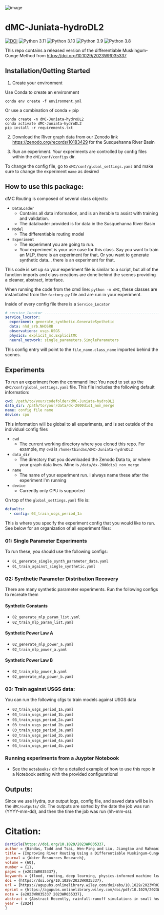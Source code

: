 <img alt="image" src="https://github.com/mhpi/dMC-Juniata-hydroDL2/assets/16233925/c93f352c-648d-40cb-bee7-2ee8916d4e89">


# dMC-Juniata-hydroDL2

[![DOI](https://zenodo.org/badge/719824272.svg)](https://zenodo.org/doi/10.5281/zenodo.10183448)
![Python 3.11](https://img.shields.io/badge/python-3.11-blue.svg)
![Python 3.10](https://img.shields.io/badge/python-3.10-blue.svg)
![Python 3.9](https://img.shields.io/badge/python-3.9-blue.svg)
![Python 3.8](https://img.shields.io/badge/python-3.8-blue.svg)

This repo contains a released version of the differentiable Muskingum-Cunge Method from https://doi.org/10.1029/2023WR035337

## Installation/Getting Started

1. Create your environment

Use Conda to create an environment

```shell
conda env create -f environment.yml
```

Or use a combination of conda + pip

```shell
conda create -n dMC-Juniata-hydroDL2
conda activate dMC-Juniata-hydroDL2
pip install -r requirements.txt
```

2. Download the River graph data from our Zenodo link https://zenodo.org/records/10183429 for the Susquehanna River Basin

3. Run an experiment. Your experiments are controlled by config files within the `dMC/conf/configs` dir.

To change the config file, go to `dMC/conf/global_settings.yaml` and make sure to change the experiment `name` as desired

## How to use this package:
dMC Routing is composed of several class objects:
- `DataLoader`
  - Contains all data information, and is an iterable to assist with training and validation.
  - The dataloader provided is for data in the Susquehanna River Basin
- `Model`
  - The differentiable routing model
- `Experiment`
  - The experiment you are going to run. 
  - Your experiment is your use case for this class. Say you want to train an MLP, there is an experiment for that. Or you want to generate 
synthetic data... there is an experiment for that.

This code is set up so your experiment file is similar to a script, but all of the function imports and class creations are done behind the scenes
providing a cleaner, abstract, interface.

When running the code from the cmd line: `python -m dMC`, these classes are instantiated from the `factory.py` file
and are run in your experiment. 

Inside of every config file there is a `Service_Locator`
```yaml
# service_locator -----------------------------------------------------------------------
service_locator:
  experiment: generate_synthetic.GenerateSynthetic
  data: nhd_srb.NHDSRB
  observations: usgs.USGS
  physics: explicit_mc.ExplicitMC
  neural_network: single_parameters.SingleParameters
```
This config entry will point to the `file_name.class_name` imported behind the scenes. 

## Experiments

To run an experiment from the command line: You need to set up the `dMC/conf/global_settings.yaml` file. 
This file includes the following default information:
```yaml
cwd: /path/to/your/codefolder/dMC-Juniata-hydroDL2
data_dir: /path/to/your/data/dx-2000dis1_non_merge
name: config file name
device: cpu
```
This information will be global to all experiments, and is set outside of the individual config files
- `cwd`
  - The current working directory where you cloned this repo. For example, my `cwd` is `/home/tbindas/dMC-Juniata-hydroDL2`
- `data_dir`
  - The directory that you downloaded the Zenodo Data to, or where your graph data lives. Mine is `/data/dx-2000dis1_non_merge`
- `name`
  - The name of your experiment run. I always name these after the experiment I'm running
- `device`
  - Currently only CPU is supported

On top of the `global_settings.yaml` file is:
```yaml
defaults:
  - config: 03_train_usgs_period_1a
```
This is where you specify the experiment config that you would like to run. See below for an organization of all experiment files:
### 01: Single Parameter Experiments
To run these, you should use the following configs:
- `01_generate_single_synth_parameter_data.yaml`
- `01_train_against_single_synthetic.yaml`

### 02: Synthetic Parameter Distribution Recovery

There are many synthetic parameter experiments. Run the following configs to recreate them

#### Synthetic Constants
- `02_generate_mlp_param_list.yaml`
- `02_train_mlp_param_list.yaml`

#### Synthetic Power Law A
- `02_generate_mlp_power_a.yaml`
- `02_train_mlp_power_a.yaml`

#### Synthetic Power Law B
- `02_train_mlp_power_b.yaml`
- `02_generate_mlp_power_b.yaml`

### 03: Train against USGS data:
You can run the following cfgs to train models against USGS data
- `03_train_usgs_period_1a.yaml`
- `03_train_usgs_period_1b.yaml`
- `03_train_usgs_period_2a.yaml`
- `03_train_usgs_period_2b.yaml`
- `03_train_usgs_period_3a.yaml`
- `03_train_usgs_period_3b.yaml`
- `03_train_usgs_period_4a.yaml`
- `03_train_usgs_period_4b.yaml`

### Running experiments from a Juypter Notebook 
- See the `notebooks/` dir for a detailed example of how to use this repo in a Notebook setting with the provided configurations!

## Outputs:
Since we use Hydra, our output logs, config file, and saved data will be in the `dMC/outputs/` dir. The outputs are sorted by
the date the job was run (YYYY-mm-dd), and then the time the job was run (hh-mm-ss).

# Citation:
```bibtex
@article{https://doi.org/10.1029/2023WR035337,
author = {Bindas, Tadd and Tsai, Wen-Ping and Liu, Jiangtao and Rahmani, Farshid and Feng, Dapeng and Bian, Yuchen and Lawson, Kathryn and Shen, Chaopeng},
title = {Improving River Routing Using a Differentiable Muskingum-Cunge Model and Physics-Informed Machine Learning},
journal = {Water Resources Research},
volume = {60},
number = {1},
pages = {e2023WR035337},
keywords = {flood, routing, deep learning, physics-informed machine learning, Manning's roughness},
doi = {https://doi.org/10.1029/2023WR035337},
url = {https://agupubs.onlinelibrary.wiley.com/doi/abs/10.1029/2023WR035337},
eprint = {https://agupubs.onlinelibrary.wiley.com/doi/pdf/10.1029/2023WR035337},
note = {e2023WR035337 2023WR035337},
abstract = {Abstract Recently, rainfall-runoff simulations in small headwater basins have been improved by methodological advances such as deep neural networks (NNs) and hybrid physics-NN models—particularly, a genre called differentiable modeling that intermingles NNs with physics to learn relationships between variables. However, hydrologic routing simulations, necessary for simulating floods in stem rivers downstream of large heterogeneous basins, had not yet benefited from these advances and it was unclear if the routing process could be improved via coupled NNs. We present a novel differentiable routing method (δMC-Juniata-hydroDL2) that mimics the classical Muskingum-Cunge routing model over a river network but embeds an NN to infer parameterizations for Manning's roughness (n) and channel geometries from raw reach-scale attributes like catchment areas and sinuosity. The NN was trained solely on downstream hydrographs. Synthetic experiments show that while the channel geometry parameter was unidentifiable, n can be identified with moderate precision. With real-world data, the trained differentiable routing model produced more accurate long-term routing results for both the training gage and untrained inner gages for larger subbasins (>2,000 km2) than either a machine learning model assuming homogeneity, or simply using the sum of runoff from subbasins. The n parameterization trained on short periods gave high performance in other periods, despite significant errors in runoff inputs. The learned n pattern was consistent with literature expectations, demonstrating the framework's potential for knowledge discovery, but the absolute values can vary depending on training periods. The trained n parameterization can be coupled with traditional models to improve national-scale hydrologic flood simulations.},
year = {2024}
}
```





